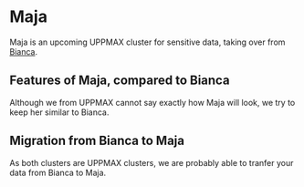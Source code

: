 # Maja

Maja is an upcoming UPPMAX cluster for sensitive data,
taking over from [Bianca](bianca.md).

## Features of Maja, compared to Bianca

Although we from UPPMAX cannot say exactly how Maja will look,
we try to keep her similar to Bianca.

## Migration from Bianca to Maja

As both clusters are UPPMAX clusters,
we are probably able to tranfer your data from Bianca
to Maja.
